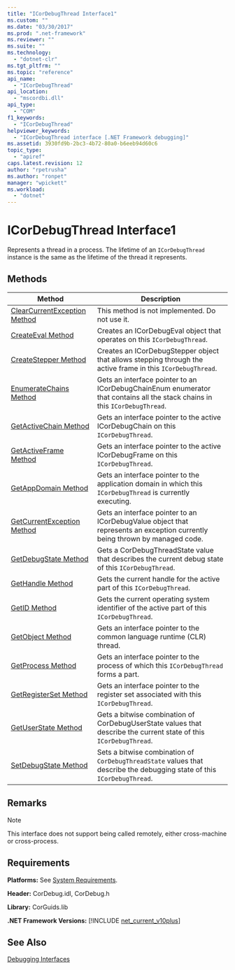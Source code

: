 ```yaml
---
title: "ICorDebugThread Interface1"
ms.custom: ""
ms.date: "03/30/2017"
ms.prod: ".net-framework"
ms.reviewer: ""
ms.suite: ""
ms.technology: 
  - "dotnet-clr"
ms.tgt_pltfrm: ""
ms.topic: "reference"
api_name: 
  - "ICorDebugThread"
api_location: 
  - "mscordbi.dll"
api_type: 
  - "COM"
f1_keywords: 
  - "ICorDebugThread"
helpviewer_keywords: 
  - "ICorDebugThread interface [.NET Framework debugging]"
ms.assetid: 3930fd9b-2bc3-4b72-80a0-b6eeb94d60c6
topic_type: 
  - "apiref"
caps.latest.revision: 12
author: "rpetrusha"
ms.author: "ronpet"
manager: "wpickett"
ms.workload: 
  - "dotnet"
---
```

# ICorDebugThread Interface1
Represents a thread in a process. The lifetime of an `ICorDebugThread` instance is the same as the lifetime of the thread it represents.  
  
## Methods  
  
|Method|Description|  
|------------|-----------------|  
|[ClearCurrentException Method](../../../../docs/framework/unmanaged-api/debugging/icordebugthread-clearcurrentexception-method.md)|This method is not implemented. Do not use it.|  
|[CreateEval Method](../../../../docs/framework/unmanaged-api/debugging/icordebugthread-createeval-method.md)|Creates an ICorDebugEval object that operates on this `ICorDebugThread`.|  
|[CreateStepper Method](../../../../docs/framework/unmanaged-api/debugging/icordebugthread-createstepper-method.md)|Creates an ICorDebugStepper object that allows stepping through the active frame in this `ICorDebugThread`.|  
|[EnumerateChains Method](../../../../docs/framework/unmanaged-api/debugging/icordebugthread-enumeratechains-method.md)|Gets an interface pointer to an ICorDebugChainEnum enumerator that contains all the stack chains in this `ICorDebugThread`.|  
|[GetActiveChain Method](../../../../docs/framework/unmanaged-api/debugging/icordebugthread-getactivechain-method.md)|Gets an interface pointer to the active ICorDebugChain on this `ICorDebugThread`.|  
|[GetActiveFrame Method](../../../../docs/framework/unmanaged-api/debugging/icordebugthread-getactiveframe-method.md)|Gets an interface pointer to the active ICorDebugFrame on this `ICorDebugThread`.|  
|[GetAppDomain Method](../../../../docs/framework/unmanaged-api/debugging/icordebugthread-getappdomain-method.md)|Gets an interface pointer to the application domain in which this `ICorDebugThread` is currently executing.|  
|[GetCurrentException Method](../../../../docs/framework/unmanaged-api/debugging/icordebugthread-getcurrentexception-method.md)|Gets an interface pointer to an ICorDebugValue object that represents an exception currently being thrown by managed code.|  
|[GetDebugState Method](../../../../docs/framework/unmanaged-api/debugging/icordebugthread-getdebugstate-method.md)|Gets a CorDebugThreadState value that describes the current debug state of this `ICorDebugThread`.|  
|[GetHandle Method](../../../../docs/framework/unmanaged-api/debugging/icordebugthread-gethandle-method.md)|Gets the current handle for the active part of this `ICorDebugThread`.|  
|[GetID Method](../../../../docs/framework/unmanaged-api/debugging/icordebugthread-getid-method.md)|Gets the current operating system identifier of the active part of this `ICorDebugThread`.|  
|[GetObject Method](../../../../docs/framework/unmanaged-api/debugging/icordebugthread-getobject-method.md)|Gets an interface pointer to the common language runtime (CLR) thread.|  
|[GetProcess Method](../../../../docs/framework/unmanaged-api/debugging/icordebugthread-getprocess-method.md)|Gets an interface pointer to the process of which this `ICorDebugThread` forms a part.|  
|[GetRegisterSet Method](../../../../docs/framework/unmanaged-api/debugging/icordebugthread-getregisterset-method.md)|Gets an interface pointer to the register set associated with this `ICorDebugThread`.|  
|[GetUserState Method](../../../../docs/framework/unmanaged-api/debugging/icordebugthread-getuserstate-method.md)|Gets a bitwise combination of CorDebugUserState values that describe the current state of this `ICorDebugThread`.|  
|[SetDebugState Method](../../../../docs/framework/unmanaged-api/debugging/icordebugthread-setdebugstate-method.md)|Sets a bitwise combination of `CorDebugThreadState` values that describe the debugging state of this `ICorDebugThread`.|  
  
## Remarks  
  
> [!NOTE]
>  This interface does not support being called remotely, either cross-machine or cross-process.  
  
## Requirements  
 **Platforms:** See [System Requirements](../../../../docs/framework/get-started/system-requirements.md).  
  
 **Header:** CorDebug.idl, CorDebug.h  
  
 **Library:** CorGuids.lib  
  
 **.NET Framework Versions:** [!INCLUDE [net_current_v10plus](../../../../includes/net-current-v10plus-md.md)]  
  
## See Also  
 [Debugging Interfaces](../../../../docs/framework/unmanaged-api/debugging/debugging-interfaces.md)
